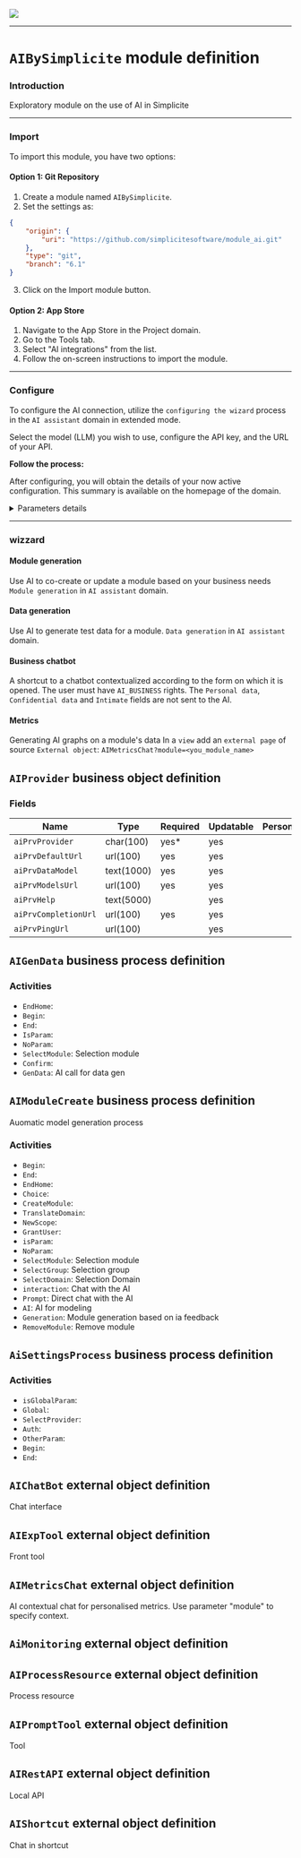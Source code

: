 <!--
 ___ _            _ _    _ _    __
/ __(_)_ __  _ __| (_)__(_) |_ /_/
\__ \ | '  \| '_ \ | / _| |  _/ -_)
|___/_|_|_|_| .__/_|_\__|_|\__\___|
            |_| 
-->
![](https://platform.simplicite.io/logos/standard/logo250.png)
* * *

`AIBySimplicite` module definition
==================================

### Introduction
Exploratory module on the use of AI in Simplicite

---

### Import
To import this module, you have two options:

#### Option 1: Git Repository

1. Create a module named `AIBySimplicite`.
2. Set the settings as:
```json
{
	"origin": {
		"uri": "https://github.com/simplicitesoftware/module_ai.git"
	},
	"type": "git",
	"branch": "6.1"
}
```
3. Click on the Import module button.

#### Option 2: App Store

1. Navigate to the App Store in the Project domain.
2. Go to the Tools tab.
3. Select "AI integrations" from the list.
4. Follow the on-screen instructions to import the module.

---

### Configure
To configure the AI connection, utilize the `configuring the wizard` process in the `AI assistant` domain in extended mode.

Select the model (LLM) you wish to use, configure the API key, and the URL of your API.

**Follow the process:**

After configuring, you will obtain the details of your now active configuration. This summary is available on the homepage of the domain.

<details>
  <summary>Parameters details</summary>

##### hist_depth
Defines the number of messages in the history used for the context. The greater this number, the more tokens the request uses, but the more relevant is the response.

##### max_token
*optional*  
Limits the number of tokens in the AI response.

###### default_max_token
Maximum number of tokens in a usual context.

###### code_max_token
Maximum number of tokens for technical calls.

</details>

---

### wizzard
#### Module generation
Use AI to co-create or update a module based on your business needs
`Module generation` in `AI assistant` domain.

#### Data generation
Use AI to generate test data for a module.
`Data generation` in `AI assistant` domain.

#### Business chatbot
A shortcut to a chatbot contextualized according to the form on which it is opened.
The user must have `AI_BUSINESS` rights.
The `Personal data`, `Confidential data` and `Intimate` fields are not sent to the AI.


#### Metrics
Generating AI graphs on a module's data
In a `view` add an `external page` of source `External object`: `AIMetricsChat?module=<you_module_name>`

`AIProvider` business object definition
---------------------------------------



### Fields

| Name                                                         | Type                                     | Required | Updatable | Personal | Description                                                                      |
|--------------------------------------------------------------|------------------------------------------|----------|-----------|----------|----------------------------------------------------------------------------------|
| `aiPrvProvider`                                              | char(100)                                | yes*     | yes       |          | -                                                                                |
| `aiPrvDefaultUrl`                                            | url(100)                                 | yes      | yes       |          | -                                                                                |
| `aiPrvDataModel`                                             | text(1000)                               | yes      | yes       |          | -                                                                                |
| `aiPrvModelsUrl`                                             | url(100)                                 | yes      | yes       |          | -                                                                                |
| `aiPrvHelp`                                                  | text(5000)                               |          | yes       |          | -                                                                                |
| `aiPrvCompletionUrl`                                         | url(100)                                 | yes      | yes       |          | -                                                                                |
| `aiPrvPingUrl`                                               | url(100)                                 |          | yes       |          | -                                                                                |

`AIGenData` business process definition
---------------------------------------



### Activities

* `EndHome`: 
* `Begin`: 
* `End`: 
* `IsParam`: 
* `NoParam`: 
* `SelectModule`: Selection module
* `Confirm`: 
* `GenData`: AI call for data gen

`AIModuleCreate` business process definition
--------------------------------------------

Auomatic model generation process

### Activities

* `Begin`: 
* `End`: 
* `EndHome`: 
* `Choice`: 
* `CreateModule`: 
* `TranslateDomain`: 
* `NewScope`: 
* `GrantUser`: 
* `isParam`: 
* `NoParam`: 
* `SelectModule`: Selection module
* `SelectGroup`: Selection group
* `SelectDomain`: Selection Domain
* `interaction`: Chat with the AI
* `Prompt`: Direct chat with the AI
* `AI`: AI for modeling
* `Generation`: Module generation based on ia feedback
* `RemoveModule`: Remove module

`AiSettingsProcess` business process definition
-----------------------------------------------



### Activities

* `isGlobalParam`: 
* `Global`: 
* `SelectProvider`: 
* `Auth`: 
* `OtherParam`: 
* `Begin`: 
* `End`: 

`AIChatBot` external object definition
--------------------------------------

Chat interface


`AIExpTool` external object definition
--------------------------------------

Front tool


`AIMetricsChat` external object definition
------------------------------------------

AI contextual chat for personalised metrics. 
Use parameter "module" to specify context.


`AiMonitoring` external object definition
-----------------------------------------




`AIProcessResource` external object definition
----------------------------------------------

Process resource


`AIPromptTool` external object definition
-----------------------------------------

Tool


`AIRestAPI` external object definition
--------------------------------------

Local API


`AIShortcut` external object definition
---------------------------------------

Chat in shortcut


